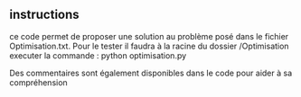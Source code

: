 ## instructions

ce code permet de proposer une solution au problème posé dans le fichier Optimisation.txt.
Pour le tester il faudra à la racine du dossier /Optimisation executer la commande : python optimisation.py

Des commentaires sont également disponibles dans le code pour aider à sa compréhension